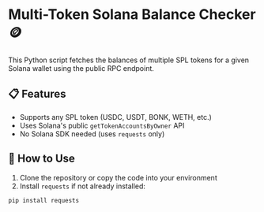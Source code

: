 # Multi-Token Solana Balance Checker 🪙

This Python script fetches the balances of multiple SPL tokens for a given Solana wallet using the public RPC endpoint.

## 📋 Features

- Supports any SPL token (USDC, USDT, BONK, WETH, etc.)
- Uses Solana's public `getTokenAccountsByOwner` API
- No Solana SDK needed (uses `requests` only)

## 🚀 How to Use

1. Clone the repository or copy the code into your environment
2. Install `requests` if not already installed:

```bash
pip install requests
